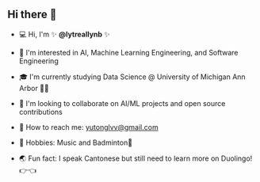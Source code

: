 ## Hi there 👋

- 💻 Hi, I'm ✨ **@lytreallynb** ✨
  
- 🔭 I'm interested in AI, Machine Learning Engineering, and Software Engineering  

- 🎓 I'm currently studying Data Science @ University of Michigan Ann Arbor 💙💛  

- 👯 I'm looking to collaborate on AI/ML projects and open source contributions  

- 📧 How to reach me: yutonglvv@gmail.com  

- 🎵 Hobbies: Music and Badminton🏸  

- 🌏 Fun fact: I speak Cantonese but still need to learn more on Duolingo!👉👈  

